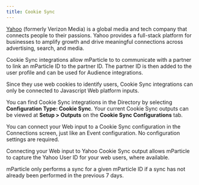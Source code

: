 ```yaml
---
title: Cookie Sync
---
```


[Yahoo](https://www.yahooinc.com) (formerly Verizon Media) is a global media and tech company that connects people to their passions. Yahoo provides a full-stack platform for businesses to amplify growth and drive meaningful connections across advertising, search, and media.

Cookie Sync integrations allow mParticle to to communicate with a partner to link an mParticle ID to the partner ID. The partner ID is then added to the user profile and can be used for Audience integrations.

Since they use web cookies to identify users, Cookie Sync integrations can only be connected to Javascript Web platform inputs.

You can find Cookie Sync integrations in the Directory by selecting **Configuration Type: Cookie Sync**. Your current Cookie Sync outputs can be viewed at **Setup > Outputs** on the **Cookie Sync Configurations** tab.

You can connect your Web input to a Cookie Sync configuration in the Connections screen, just like an Event configuration. No configuration settings are required.

Connecting your Web input to Yahoo Cookie Sync output allows mParticle to capture the Yahoo User ID for your web users, where available.

mParticle only performs a sync for a given mParticle ID if a sync has not already been performed in the previous 7 days.
